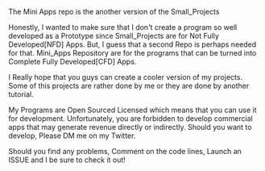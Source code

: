 

The Mini Apps repo is the another version of the Small_Projects

Honestly, I wanted to make sure that I don't create a program so well developed as a Prototype since Small_Projects are for Not Fully Developed[NFD] Apps. 
But, I guess that a second Repo is perhaps needed for that. Mini_Apps Repository are for the programs that can be turned into Complete Fully Developed[CFD] Apps. 

I Really hope that you guys can create a cooler version of my projects. 
Some of this projects are rather done by me or they are done by another tutorial. 

My Programs are Open Sourced Licensed which means that you can use it for development. Unfortunately, you are forbidden to develop commercial apps that may generate revenue 
directly or indirectly. Should you want to develop, Please DM me on my Twitter. 


Should you find any problems, Comment on the code lines, Launch an ISSUE  and I be sure to check it out!


